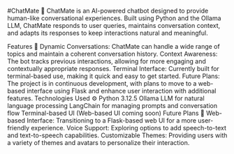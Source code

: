 #ChatMate 🤖
ChatMate is an AI-powered chatbot designed to provide human-like conversational experiences. Built using Python and the Ollama LLM, ChatMate responds to user queries, maintains conversation context, and adapts its responses to keep interactions natural and meaningful.

Features 🌟
Dynamic Conversations: ChatMate can handle a wide range of topics and maintain a coherent conversation history.
Context Awareness: The bot tracks previous interactions, allowing for more engaging and contextually appropriate responses.
Terminal Interface: Currently built for terminal-based use, making it quick and easy to get started.
Future Plans: The project is in continuous development, with plans to move to a web-based interface using Flask and enhance user interaction with additional features.
Technologies Used ⚙️
Python 3.12.5
Ollama LLM for natural language processing
LangChain for managing prompts and conversation flow
Terminal-based UI (Web-based UI coming soon)
Future Plans 🚀
Web-based Interface: Transitioning to a Flask-based web UI for a more user-friendly experience.
Voice Support: Exploring options to add speech-to-text and text-to-speech capabilities.
Customizable Themes: Providing users with a variety of themes and avatars to personalize their interaction.
